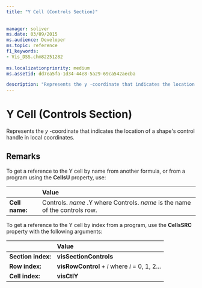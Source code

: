 ```yaml
---
title: "Y Cell (Controls Section)"
 
 
manager: soliver
ms.date: 03/09/2015
ms.audience: Developer
ms.topic: reference
f1_keywords:
- Vis_DSS.chm82251282
 
ms.localizationpriority: medium
ms.assetid: dd7ea5fa-1d34-44e8-5a29-69ca542aecba

description: "Represents the y -coordinate that indicates the location of a shape's control handle in local coordinates."
---
```


# Y Cell (Controls Section)

Represents the *y* -coordinate that indicates the location of a shape's control handle in local coordinates.
  
## Remarks

To get a reference to the Y cell by name from another formula, or from a program using the **CellsU** property, use:
  
||Value |
|:-----|:-----|
| **Cell name:**  <br/> | Controls.  *name* .Y where Controls. *name* is the name of the controls row. |

To get a reference to the Y cell by index from a program, use the **CellsSRC** property with the following arguments:
  
||Value |
|:-----|:-----|
| **Section index:**  <br/> |**visSectionControls** <br/> |
| **Row index:**  <br/> |**visRowControl** +  *i*            where  *i*  = 0, 1, 2... |
| **Cell index:**  <br/> |**visCtlY** <br/> |
